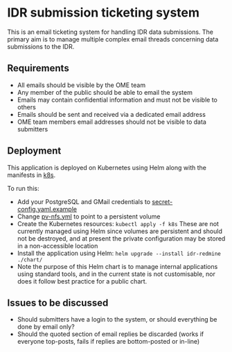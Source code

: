 # IDR submission ticketing system

This is an email ticketing system for handling IDR data submissions.
The primary aim is to manage multiple complex email threads concerning data submissions to the IDR.

## Requirements

- All emails should be visible by the OME team
- Any member of the public should be able to email the system
- Emails may contain confidential information and must not be visible to others
- Emails should be sent and received via a dedicated email address
- OME team members email addresses should not be visible to data submitters

## Deployment

This application is deployed on Kubernetes using Helm along with the manifests in [k8s](k8s).

To run this:
- Add your PostgreSQL and GMail credentials to [secret-config.yaml.example](k8s/secret-config.yaml.example)
- Change [pv-nfs.yml](k8s/pv-nfs.yml) to point to a persistent volume
- Create the Kubernetes resources: `kubectl apply -f k8s`
  These are not currently managed using Helm since volumes are persistent and should not be destroyed, and at present the private configuration may be stored in a non-accessible location
- Install the application using Helm: `helm upgrade --install idr-redmine ./chart/`
- Note the purpose of this Helm chart is to manage internal applications using standard tools, and in the current state is not customisable, nor does it follow best practice for a public chart.

## Issues to be discussed

- Should submitters have a login to the system, or should everything be done by email only?
- Should the quoted section of email replies be discarded (works if everyone top-posts, fails if replies are bottom-posted or in-line)
